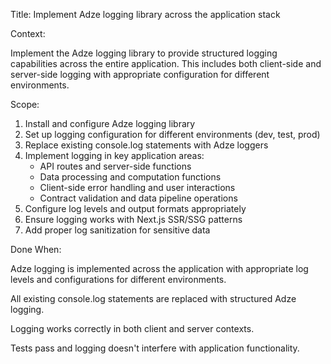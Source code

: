 Title: Implement Adze logging library across the application stack

Context:

Implement the Adze logging library to provide structured logging capabilities across the entire application. This includes both client-side and server-side logging with appropriate configuration for different environments.

Scope:

1) Install and configure Adze logging library
2) Set up logging configuration for different environments (dev, test, prod)
3) Replace existing console.log statements with Adze loggers
4) Implement logging in key application areas:
   - API routes and server-side functions
   - Data processing and computation functions
   - Client-side error handling and user interactions
   - Contract validation and data pipeline operations
5) Configure log levels and output formats appropriately
6) Ensure logging works with Next.js SSR/SSG patterns
7) Add proper log sanitization for sensitive data

Done When:

Adze logging is implemented across the application with appropriate log levels and configurations for different environments.

All existing console.log statements are replaced with structured Adze logging.

Logging works correctly in both client and server contexts.

Tests pass and logging doesn't interfere with application functionality.